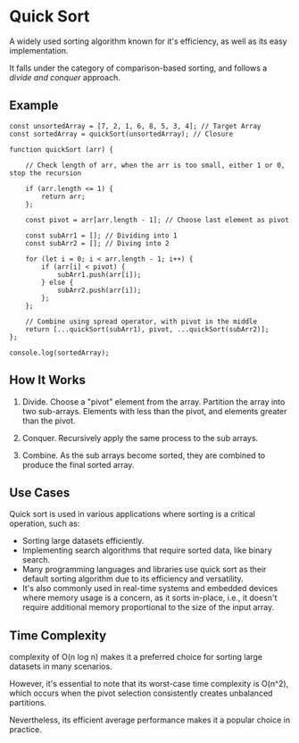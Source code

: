 # Quick Sort

A widely used sorting algorithm known for it's efficiency, as well as its easy implementation.

It falls under the category of comparison-based sorting, and follows a *divide and conquer* approach.

## Example

```
const unsortedArray = [7, 2, 1, 6, 8, 5, 3, 4]; // Target Array
const sortedArray = quickSort(unsortedArray); // Closure

function quickSort (arr) {

    // Check length of arr, when the arr is too small, either 1 or 0, stop the recursion

    if (arr.length <= 1) {
        return arr;
    };

    const pivot = arr[arr.length - 1]; // Choose last element as pivot

    const subArr1 = []; // Dividing into 1
    const subArr2 = []; // Diving into 2

    for (let i = 0; i < arr.length - 1; i++) {
        if (arr[i] < pivot) {
            subArr1.push(arr[i]);
        } else {
            subArr2.push(arr[i]);
        };
    };

    // Combine using spread operator, with pivot in the middle
    return [...quickSort(subArr1), pivot, ...quickSort(subArr2)];
};

console.log(sortedArray);
```

## How It Works

1. Divide.
Choose a "pivot" element from the array. Partition the array into two sub-arrays. Elements with less than the pivot, and elements greater than the pivot.

2. Conquer.
Recursively apply the same process to the sub arrays.

3. Combine.
As the sub arrays become sorted, they are combined to produce the final sorted array.

## Use Cases

Quick sort is used in various applications where sorting is a critical operation, such as:

* Sorting large datasets efficiently.
* Implementing search algorithms that require sorted data, like binary search.
* Many programming languages and libraries use quick sort as their default sorting algorithm due to its efficiency and versatility.
* It's also commonly used in real-time systems and embedded devices where memory usage is a concern, as it sorts in-place, i.e., it doesn't require additional memory proportional to the size of the input array.

## Time Complexity

complexity of O(n log n) makes it a preferred choice for sorting large datasets in many scenarios.

However, it's essential to note that its worst-case time complexity is O(n^2), which occurs when the pivot selection consistently creates unbalanced partitions.

Nevertheless, its efficient average performance makes it a popular choice in practice.
